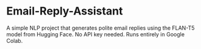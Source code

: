 # Email-Reply-Assistant
A simple NLP project that generates polite email replies using the FLAN-T5 model from Hugging Face. No API key needed. Runs entirely in Google Colab.
